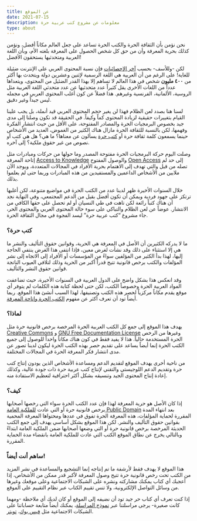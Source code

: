 ```yaml
---
title: عن الموقع
date: 2021-07-15
description: معلومات عن مشروع كتب عربية حرة
type: about
---
```



نحن نؤمن بأن الثقافة الحرة والكتب الحرة تساعد على جعل العالم مكاناً أفضل، ونؤمن كذلك بحرية المعرفة وأن من حق كل شخص الحصول على المعرفة بلغته الأم، وبأن اللغة العربية ومتحدثيها يستحقون الأفضل!

لكن -وللأسف- بحسب [آخر الإحصائيات](https://en.wikipedia.org/wiki/Languages_used_on_the_Internet) فإن نسبة المحتوى العربي على الإنترنت ضئيلة للغاية! على الرغم من أن العربية هي اللغة الرسمية لإثنين وعشرين دولة ويتحدث بها أكثر من **٤٠٠ مليون** شخص في هذا العالم لا تساهم إلا بهذا القدر الضئيل من المحتوى، ويتعداها عدداً من اللغات الأخرى يقل كثيراً عدد متحدثيها عن عدد متحدثي اللغة العربية مثل الروسية، الألمانية، الفرنسية وغيرهم. هذا فضلاً عن كون أغلب المحتوى العربي في مجمله ليس جيداً وغير دقيق.

لسنا هنا بصدد لعن الظلام فهذا لن يغير حجم المحتوى العربي قيد أنملة، بل يجب علينا القيام بتغييرات حقيقية لزيادة المحتوى كماً وكيفاً. في الحقيقة قد نكون وصلنا إلى مدى جيد بخصوص البرمجيات الحرة والمصادر المفتوحة، على الأقل من حيث انتشار الفكرة وفهمها، لكن بالنسبة للثقافة الحرة مازال هناك الكثير من الغموض، العديد من الأشخاص حينما يسمعون كلمة ثقافة حرة أو [كتب حرة](https://librebooks.org/free-books/) يسألون عن معناها؟ ما هي؟ هل هي كتب أو نصوص من غير حقوق ملكية؟ إلى آخره.

وصلت اليوم حركة البرمجيات الحرة مفتوحة المصدر وما حولها من حركات ومبادرات مثل إتاحة المعرفة [Access to Knowledge](https://en.wikipedia.org/wiki/Access_to_knowledge_movement "Access to knowledge movement") والوصول المفتوح [Open Access](https://en.wikipedia.org/wiki/Open_access "Open access") إلى حد لم تصله من قبل والتي تهدف إلى الاهتمام بحرية الأفراد في المجالات المتعددة، ويوجد الآن ملايين من الأشخاص الداعمين والمستفيدين من هذه المبادرات وربما حتى لم يعلموا بذلك.

خلال السنوات الأخيرة ظهر لدينا عدد من الكتب الحرة في مواضيع متنوعة، لكن أغلبها ترتكز على جهود فردية ويمكن أن تكون أفضل بقيل من الدعم المجتمعي، وفي النهاية نجد أن هناك كتباً رائعة لكن تاهت في طي النسيان أو لم تحصل على حقها الكافي من الانتشار. عوضاً عن لعن الظلام والتباكي على سوء حالة المحتوى العربي والمحتوى الحر، جاء مشروع “كتب عربية حرة” ليسد الفجوة في مجال الثقافة الحرة.

### كتب حرة؟

ما لا يدركه الكثيرين أن الأصل في المعرفة هي الحرية، وقوانين حقوق التأليف والنشر ما هي إلا استثناء على ذلك وقد نشأت لغرض معين، فإذا انتفى هذا الغرض ينتفي الحاجة إليها، لهذا بدأ الكثير من المؤلفين سواءً من المؤسسات أو الأفراد إلى الاتجاه إلى نشر المؤلفات والكتب برخص قانونية تتيح قدراً أكبر من الحرية وذلك لتلافي العيوب الناتجة قوانين حقوق النشر والتأليف.

وقد انعكس هذا بشكل واضح على الدول العربية في السنوات الأخيرة، حيث تضاعفت المواد العربية الحرة وخصوصاً الكتب، لكن حتى لحظة كتابة هذه الكلمات لم يتوفر أي موقع يقدم مكاناً مركزياً لحصر هذه الكتب وتصنيفها، لهذا السبب أنشئ هذا الموقع. ربما أيضاً تود أن تعرف أكثر عن مفهوم [الكتب الحرة واتاحة المعرفة](https://librebooks.org/free-books/ "كتب حرة؟").

### لماذا؟

يهدف هذا الموقع إلى جمع كل الكتب العربية الحرة المرخصة برخص قانونية حرة مثل [Creative Commons](https://creativecommons.org/licenses/ "Creative Commons Licenses") و [GNU Free Documentation License](https://www.gnu.org/copyleft/fdl.html "GNU Free Documentation License") وغيرها من الرخص الحرة المستخدمة حالياً. هذا لا يفيد فقط في كون هناك مكاناً واحداً للوصول إلى جميع الكتب الحرة إنما أيضاً يساعد على تقديم حصر بهذه الكتب الحرة ليكون لدينا تصور عن مدى انتشار فكر المعرفة الحرة في المجالات المختلفة.

من ناحية أخرى يهدف الموقع لتقديم الدعم ومساعدة الأشخاص الذين يودون إنتاج كتب حرة وتقديم الدعم اللوجيستي والتقني لإنتاج كتب عربية حرة ذات جودة عالية، وكذلك إعادة إنتاج المحتوى الجيد وتنسيقه بشكل أكثر احترافية لتعظيم الاستفادة منه.

### كيف؟

إذا كان الأصل هو حرية المعرفة لهذا فإن عدد الكتب الحرة سواء التي رخصها أصحابها برخص قانونية حرة أو التي عادت [للملكية العامة Public Domain](https://ar.wikipedia.org/wiki/%D9%85%D9%84%D9%83%D9%8A%D8%A9_%D8%B9%D8%A7%D9%85%D8%A9 "ملكية عامة") بعد انتهاء المدة المقررة لحماية المؤلفات، هذه المعرفة الحرة تفوق في عددها ومحتواها المعرفة المحمية بقوانين حقوق التأليف والنشر. لكن هذا الموقع بشكل أساسي يهدف إلى جمع الكتب الحديثة المرخصة برخص قانونية حرة أو التي وضعها أصحابها ضمن الملكية العامة ابتداءً وبالتالي يخرج عن نطاق الموقع الكتب التي عادت للملكية العامة بانقضاء مدة الحماية المقررة.

### ساهم أنت أيضاً!

هذا الموقع لا يهدف فقط لأرشفة ما تم إنتاجه إنما التشجيع والمساعدة في نشر المزيد من الكتب تحت رخص قانونية حرة تتيح وصول المعرفة لأكبر قدر ممكن من الأشخاص، إذا أعجبك أي كتاب يمكنك مشاركته ونشره على الشبكات الاجتماعية وعلى موقعك وغيرها من وسائل التواصل الإلكترونية، ولا تنس تقييم الكتاب عبر نظام التقييم على الموقع.

إذا كنت تعرف أي كتاب حر جيد تود أن نضيفه إلى الموقع أو كان لديك أي ملاحظة -ومهما كانت صغيرة- يرجى مراسلتنا عبر [نموذج المراسلة](https://librebooks.org/contact-us/ "راسلنا")، يمكنك أيضاً متابعة حساباتنا على الشبكات الاجتماعية مثل [فيس بوك](https://www.facebook.com/LibreBooks "كتب عربية حرة على فيس بوك")، [تويتر](https://twitter.com/LibreBooksOrg "كتب عربية حرة على تويتر").
